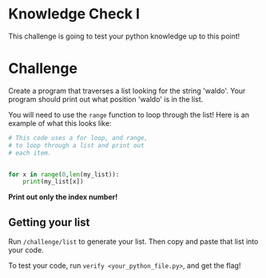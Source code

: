 # Knowledge Check I

This challenge is going to test your python knowledge up to this point!

# Challenge 

Create a program that traverses a list looking for the string 'waldo'. Your program should print out what position 'waldo' is in the list.

You will need to use the `range` function to loop through the list! Here is an example of what this looks like:

```Python
# This code uses a for loop, and range,
# to loop through a list and print out
# each item.


for x in range(0,len(my_list)):
    print(my_list[x])
```

**Print out only the index number!**

## Getting your list
Run `/challenge/list` to generate your list. Then copy and paste that list into your code.

To test your code, run `verify <your_python_file.py>`, and get the flag!
